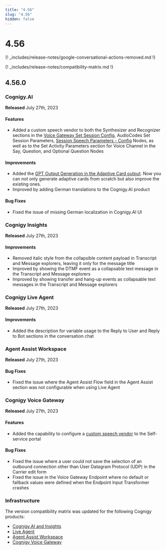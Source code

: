 ```yaml
---
title: "4.56"
slug: "4.56"
hidden: false
---
```


# 4.56

{! _includes/release-notes/google-conversational-actions-removed.md !}

{! _includes/release-notes/compatibility-matrix.md !}

## 4.56.0

### Cognigy.AI

**Released** July 27th, 2023

#### Features

- Added a custom speech vendor to both the Synthesizer and Recognizer sections in the [Voice Gateway Set Session Config](../ai/build/node-reference/voice/voice-gateway/parameter-details.md), AudioCodes Set Session Parameters, [Session Speech Parameters - Config](../ai/build/node-reference/voice/generic/session-speech-parameters-config.md) Nodes, as well as to the Set Activity Parameters section for Voice Channel in the Say, Question, and Optional Question Nodes

#### Improvements

- Added the [GPT Output Generation in the Adaptive Card output](../ai/build/node-reference/basic/say.md#adaptive-card). Now you can not only generate adaptive cards from scratch but also improve the existing ones.
- Improved by adding German translations to the Cognigy.AI product

#### Bug Fixes

- Fixed the issue of missing German localization in Cognigy.AI UI

### Cognigy Insights

**Released** July 27th, 2023

#### Improvements

- Removed italic style from the collapsible content payload in Transcript and Message explorers, leaving it only for the message title
- Improved by showing the DTMF event as a collapsable text message in the Transcript and Message explorers
- Improved by showing transfer and hang-up events as collapsable text messages in the Transcript and Message explorers

### Cognigy Live Agent

**Released** July 27th, 2023

#### Improvements

- Added the description for variable usage to the Reply to User and Reply to Bot sections in the conversation chat

### Agent Assist Workspace

**Released** July 27th, 2023

#### Bug Fixes

- Fixed the issue where the Agent Assist Flow field in the Agent Assist section was not configurable when using Live Agent

### Cognigy Voice Gateway

**Released** July 27th, 2023

#### Features

- Added the capability to configure a [custom speech vendor](../voice-gateway/webapp/speech-services.md#add-a-custom-speech-vendor) to the Self-service portal

#### Bug Fixes

- Fixed the issue where a user could not save the selection of an outbound connection other than User Datagram Protocol (UDP) in the Carrier edit form
- Fixed the issue in the Voice Gateway Endpoint where no default or fallback values were defined when the Endpoint Input Transformer crashes

### Infrastructure

The version compatibility matrix was updated for the following Cognigy products:

- [Cognigy.AI and Insights](../ai/installation/version-compatibility-matrix.md)
- [Live Agent](../live-agent/installation/deployment/version-compatibility-matrix.md)
- [Agent Assist Workspace](../ai-copilot/installation/version-compatibility-matrix.md)
- [Cognigy Voice Gateway](../voice-gateway/installation/version-compatibility-matrix.md)
